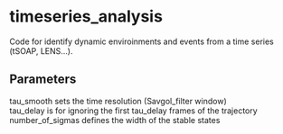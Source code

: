 # timeseries_analysis

Code for identify dynamic enviroinments and events from a time series 
(tSOAP, LENS...). 

## Parameters

tau_smooth          sets the time resolution (Savgol_filter window)<br>
tau_delay           is for ignoring the first tau_delay frames of the trajectory
number_of_sigmas    defines the width of the stable states

